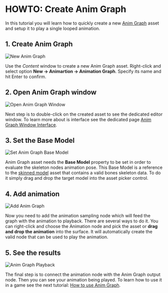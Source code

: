 # HOWTO: Create Anim Graph

In this tutorial you will learn how to quickly create a new [Anim Graph](../anim-graph/index.md) asset and setup it to play a single looped animation.

## 1. Create Anim Graph

![New Anim Graph](media/new-anim-graph.jpg)

Use the *Content* window to create a new Anim Graph asset. Right-click and select option **New -> Animartion -> Animation Graph**. Specify its name and hit Enter to confirm.

## 2. Open Anim Graph window

![Open Anim Graph Window](media/open-anim-graph.jpg)

Next step is to double-click on the created asset to see the dedicated editor window. To learn more about is interface see the dedicated page [Anim Graph Window Interface](../anim-graph/interface.md).

## 3. Set the Base Model

![Set Anim Graph Base Model](media/set-base-model.gif)

Anim Graph asset needs the **Base Model** property to be set in order to evaluate the skeleton nodes animation pose. This Base Model is a reference to the [skinned model](../skinned-model/index.md) asset that contains a valid bones skeleton data. To do it simply drag and drop the target model into the asset picker control.

## 4. Add animation

![Add Anim Graph](media/add-animation.gif)

Now you need to add the animation sampling node which will feed the graph with the animation to playback.
There are several ways to do it. You can right-click and choose the Animation node and pick the asset or **drag and drop the animation** into the surface. It will automatically create the valid node that can be used to play the animation.

## 5. See the results

![Anim Graph Playback](media/anim-walk-playback.gif)

The final step is to connect the animation node with the Anim Graph output node. Then you can see your animation being played. To learn how to use it in a game see the next tutorial: [How to use Anim Graph](use-anim-graph.md).







